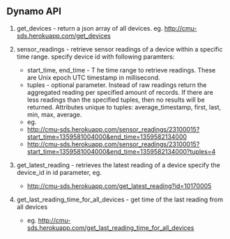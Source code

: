## Dynamo API ##
1. get_devices - return a json array of all devices.
    eg. http://cmu-sds.herokuapp.com/get_devices
2. sensor_readings - retrieve sensor readings of a device within a specific time range.
    specify device id with following paramters:
    - start_time, end_time - T he time range to retrieve readings. These are Unix epoch UTC timestamp in millisecond.
    - tuples - optional parameter. Instead of raw readings return the aggregated reading per specified amount of records. If there are less readings than the specified tuples, then no results will be returned. Attributes unique to tuples: average_timestamp, first, last, min, max, average.
    - eg.
    - http://cmu-sds.herokuapp.com/sensor_readings/23100015?start_time=1359581004000&end_time=1359582134000
    - http://cmu-sds.herokuapp.com/sensor_readings/23100015?start_time=1359581004000&end_time=1359582134000?tuples=4

3. get_latest_reading - retrieves the latest reading of a device
   specify the device_id in id parameter, eg.
   - http://cmu-sds.herokuapp.com/get_latest_reading?id=10170005

4. get_last_reading_time_for_all_devices - get time of the last reading from all devices
   - eg. http://cmu-sds.herokuapp.com/get_last_reading_time_for_all_devices
